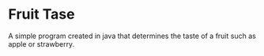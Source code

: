 # Fruit Tase

A simple program created in java that determines the taste of a fruit such as apple or strawberry.
